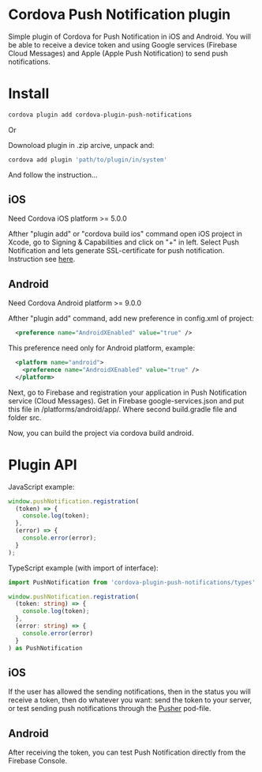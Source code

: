 # Cordova Push Notification plugin

Simple plugin of Cordova for Push Notification in iOS and Android. You will be able to receive a device token and using Google services (Firebase Cloud Messages) and Apple (Apple Push Notification) to send push notifications.

# Install

```bash
cordova plugin add cordova-plugin-push-notifications
```

Or 

Downoload plugin in .zip arcive, unpack and:

```bash
cordova add plugin 'path/to/plugin/in/system'
```

And follow the instruction...

## iOS

Need Cordova iOS platform >= 5.0.0

Afther "plugin add" or "cordova build ios" command open iOS project in Xcode, go to Signing & Capabilities and click on "+" in left. Select Push Notification and lets generate SSL-certificate for push notification. Instruction see [here](https://developer.apple.com/documentation/usernotifications/setting_up_a_remote_notification_server/establishing_a_certificate-based_connection_to_apns).


## Android

Need Cordova Android platform >= 9.0.0

Afther "plugin add" command, add new preference in config.xml of project:

```xml
  <preference name="AndroidXEnabled" value="true" />
```

This preference need only for Android platform, example:

```xml
  <platform name="android">
    <preference name="AndroidXEnabled" value="true" />
  </platform>
```

Next, go to Firebase and registration your application in Push Notification service (Cloud Messages). Get in Firebase google-services.json and put this file in /platforms/android/app/. Where second build.gradle file and folder src.

Now, you can build the project via cordova build android.


# Plugin API

JavaScript example:

```js
window.pushNotification.registration(
  (token) => {
    console.log(token);
  },
  (error) => {
    console.error(error);
  }
);
```

TypeScript example (with import of interface):

```ts
import PushNotification from 'cordova-plugin-push-notifications/types'

window.pushNotification.registration(
  (token: string) => {
    console.log(token);
  },
  (error: string) => {
    console.error(error)
  }
) as PushNotification
```

## iOS

If the user has allowed the sending notifications, then in the status you will receive a token, then do whatever you want: send the token to your server, or test sending push notifications through the [Pusher](https://github.com/noodlewerk/NWPusher) pod-file.

## Android

After receiving the token, you can test Push Notification directly from the Firebase Console.



